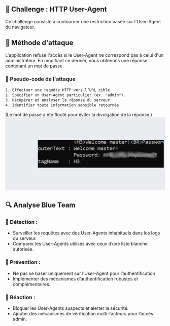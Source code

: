 ## 📌 Challenge : HTTP User-Agent  
Ce challenge consiste à contourner une restriction basée sur l'User-Agent du navigateur.  

## 🚀 Méthode d'attaque  
L'application refuse l'accès si le User-Agent ne correspond pas à celui d'un administrateur. En modifiant ce dernier, nous obtenons une réponse contenant un mot de passe.  

### 📜 Pseudo-code de l'attaque  
```plaintext
1. Effectuer une requête HTTP vers l’URL cible.  
2. Spécifier un User-Agent particulier (ex. "admin").  
3. Récupérer et analyser la réponse du serveur.  
4. Identifier toute information sensible retournée.  
```

(Le mot de passe a été flouté pour éviter la divulgation de la réponse.)
![Challenge HTTP User-Agent](images/http-user-agent-flou.png)

## 🔍 Analyse Blue Team  

### 🔹 Détection :  
- Surveiller les requêtes avec des User-Agents inhabituels dans les logs du serveur. 
- Comparer les User-Agents utilisés avec ceux d’une liste blanche autorisée.  

### 🔹 Prévention :  
- Ne pas se baser uniquement sur l’User-Agent pour l’authentification
- Implémenter des mécanismes d’authentification robustes et complémentaires.  

### 🔹 Réaction :  
- Bloquer les User-Agents suspects et alerter la sécurité.  
- Ajouter des mécanismes de vérification multi-facteurs pour l’accès admin.  